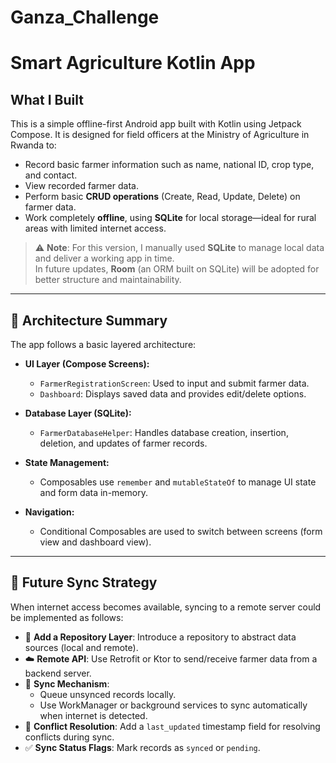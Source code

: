 # Ganza_Challenge  
# Smart Agriculture Kotlin App

## What I Built

This is a simple offline-first Android app built with Kotlin using Jetpack Compose. It is designed for field officers at the Ministry of Agriculture in Rwanda to:

- Record basic farmer information such as name, national ID, crop type, and contact.
- View recorded farmer data.
- Perform basic **CRUD operations** (Create, Read, Update, Delete) on farmer data.
- Work completely **offline**, using **SQLite** for local storage—ideal for rural areas with limited internet access.

> ⚠️ **Note**: For this version, I manually used **SQLite** to manage local data and deliver a working app in time.  
> In future updates, **Room** (an ORM built on SQLite) will be adopted for better structure and maintainability.

---

## 🧱 Architecture Summary

The app follows a basic layered architecture:

- **UI Layer (Compose Screens):**  
  - `FarmerRegistrationScreen`: Used to input and submit farmer data.  
  - `Dashboard`: Displays saved data and provides edit/delete options.

- **Database Layer (SQLite):**  
  - `FarmerDatabaseHelper`: Handles database creation, insertion, deletion, and updates of farmer records.

- **State Management:**  
  - Composables use `remember` and `mutableStateOf` to manage UI state and form data in-memory.

- **Navigation:**  
  - Conditional Composables are used to switch between screens (form view and dashboard view).

---

## 🔄 Future Sync Strategy

When internet access becomes available, syncing to a remote server could be implemented as follows:

- 🔌 **Add a Repository Layer**: Introduce a repository to abstract data sources (local and remote).
- ☁️ **Remote API**: Use Retrofit or Ktor to send/receive farmer data from a backend server.
- 🔄 **Sync Mechanism**:
  - Queue unsynced records locally.
  - Use WorkManager or background services to sync automatically when internet is detected.
- 🧠 **Conflict Resolution**: Add a `last_updated` timestamp field for resolving conflicts during sync.
- ✅ **Sync Status Flags**: Mark records as `synced` or `pending`.
